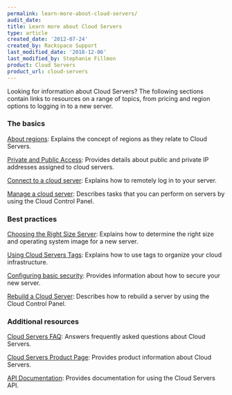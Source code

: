 ```yaml
---
permalink: learn-more-about-cloud-servers/
audit_date:
title: Learn more about Cloud Servers
type: article
created_date: '2012-07-24'
created_by: Rackspace Support
last_modified_date: '2018-12-06'
last_modified_by: Stephanie Fillmon
product: Cloud Servers
product_url: cloud-servers
---
```


Looking for information about Cloud Servers? The following sections contain links to resources on a range of topics, from pricing and region options to logging in to a new server.

### The basics

[About regions](/support/how-to/about-regions): Explains the concept of regions as they relate to Cloud Servers.

[Private and Public Access](/support/how-to/private-and-public-access-to-your-cloud-server): Provides details about public and private IP addresses assigned to cloud servers.

[Connect to a cloud server](/support/how-to/connect-to-a-cloud-server): Explains how to remotely log in to your server.

[Manage a cloud server](/support/how-to/manage-a-cloud-server): Describes tasks that you can perform on servers by using the Cloud Control Panel.

### Best practices

[Choosing the Right Size Server](/support/how-to/rackspace-cloud-essentials-choosing-the-right-size-cloud-server): Explains how to determine the right size and operating system image for a new server.

[Using Cloud Servers Tags](/support/how-to/using-cloud-servers-tags): Explains how to use tags to organize your cloud infrastructure.

[Configuring basic security](/support/how-to/configuring-basic-security): Provides information about how to secure your new server.

[Rebuild a Cloud Server](/support/how-to/rebuild-a-cloud-server): Describes how to rebuild a server by using the Cloud Control Panel.

### Additional resources

[Cloud Servers FAQ](/support/how-to/cloud-servers-faq): Answers frequently asked questions about Cloud Servers.

[Cloud Servers Product Page](https://www.rackspace.com/cloud/servers): Provides product information about Cloud Servers.

[API Documentation](https://docs.rackspace.com/docs/): Provides documentation for using the Cloud Servers API.
